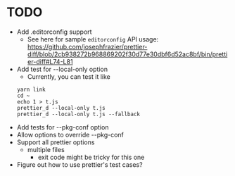 # TODO

* Add .editorconfig support
  * See here for sample `editorconfig` API usage: https://github.com/josephfrazier/prettier-diff/blob/2cb938272b968869202f30d77e30dbf6d52ac8bf/bin/prettier-diff#L74-L81
* Add test for --local-only option
  * Currently, you can test it like
  ```
  yarn link
  cd ~
  echo 1 > t.js
  prettier_d --local-only t.js
  prettier_d --local-only t.js --fallback
  ```
* Add tests for --pkg-conf option
* Allow options to override --pkg-conf
* Support all prettier options
  * multiple files
    * exit code might be tricky for this one
* Figure out how to use prettier's test cases?
